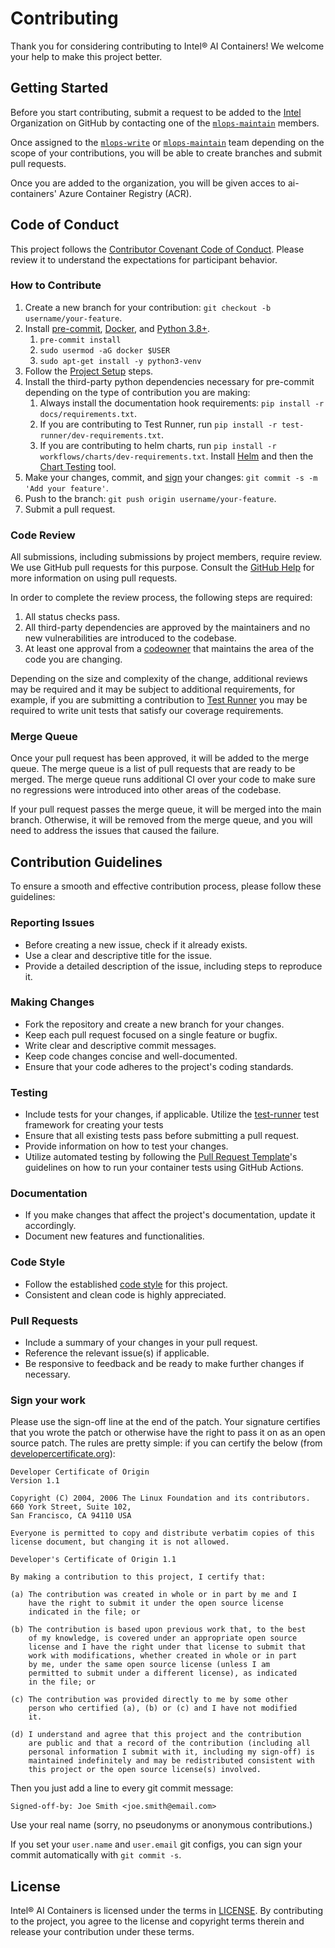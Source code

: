 # Contributing

Thank you for considering contributing to Intel® AI Containers! We welcome your help to make this project better.

## Getting Started

Before you start contributing, submit a request to be added to the [Intel](https://github.com/intel) Organization on GitHub by contacting one of the [`mlops-maintain`](https://github.com/orgs/intel/teams/mlops-maintain) members.

Once assigned to the [`mlops-write`](https://github.com/orgs/intel/teams/mlops-write) or [`mlops-maintain`](https://github.com/orgs/intel/teams/mlops-maintain) team depending on the scope of your contributions, you will be able to create branches and submit pull requests.

Once you are added to the organization, you will be given acces to ai-containers' Azure Container Registry (ACR).

## Code of Conduct

This project follows the [Contributor Covenant Code of Conduct](CODE_OF_CONDUCT.md). Please review it to understand the expectations for participant behavior.

### How to Contribute

1. Create a new branch for your contribution: `git checkout -b username/your-feature`.
2. Install [pre-commit](https://pre-commit.com/), [Docker](https://docs.docker.com/engine/install/), and [Python 3.8+](https://www.python.org/downloads/).
   1. `pre-commit install`
   2. `sudo usermod -aG docker $USER`
   3. `sudo apt-get install -y python3-venv`
3. Follow the [Project Setup](README.md#project-setup) steps.
4. Install the third-party python dependencies necessary for pre-commit depending on the type of contribution you are making:
   1. Always install the documentation hook requirements: `pip install -r docs/requirements.txt`.
   2. If you are contributing to Test Runner, run `pip install -r test-runner/dev-requirements.txt`.
   3. If you are contributing to helm charts, run `pip install -r workflows/charts/dev-requirements.txt`. Install [Helm](https://helm.sh/docs/intro/install/) and then the [Chart Testing](https://github.com/helm/chart-testing) tool.
5. Make your changes, commit, and [sign](#sign-your-work) your changes: `git commit -s -m 'Add your feature'`.
6. Push to the branch: `git push origin username/your-feature`.
7. Submit a pull request.

### Code Review

All submissions, including submissions by project members, require review. We use GitHub pull requests for this purpose. Consult the [GitHub Help](https://help.github.com/en/github/collaborating-with-issues-and-pull-requests/about-pull-requests) for more information on using pull requests.

In order to complete the review process, the following steps are required:

1. All status checks pass.
2. All third-party dependencies are approved by the maintainers and no new vulnerabilities are introduced to the codebase.
3. At least one approval from a [codeowner](https://github.com/intel/ai-containers/blob/main/.github/CODEOWNERS) that maintains the area of the code you are changing.

Depending on the size and complexity of the change, additional reviews may be required and it may be subject to additional requirements, for example, if you are submitting a contribution to [Test Runner](https://github.com/intel/ai-containers/tree/main/test-runner) you may be required to write unit tests that satisfy our coverage requirements.

### Merge Queue

Once your pull request has been approved, it will be added to the merge queue. The merge queue is a list of pull requests that are ready to be merged. The merge queue runs additional CI over your code to make sure no regressions were introduced into other areas of the codebase.

If your pull request passes the merge queue, it will be merged into the main branch. Otherwise, it will be removed from the merge queue, and you will need to address the issues that caused the failure.

## Contribution Guidelines

To ensure a smooth and effective contribution process, please follow these guidelines:

### Reporting Issues

- Before creating a new issue, check if it already exists.
- Use a clear and descriptive title for the issue.
- Provide a detailed description of the issue, including steps to reproduce it.

### Making Changes

- Fork the repository and create a new branch for your changes.
- Keep each pull request focused on a single feature or bugfix.
- Write clear and descriptive commit messages.
- Keep code changes concise and well-documented.
- Ensure that your code adheres to the project's coding standards.

### Testing

- Include tests for your changes, if applicable. Utilize the [test-runner](./test-runner/README.md) test framework for creating your tests
- Ensure that all existing tests pass before submitting a pull request.
- Provide information on how to test your changes.
- Utilize automated testing by following the [Pull Request Template](./.github/pull_request_template.md)'s guidelines on how to run your container tests using GitHub Actions.

### Documentation

- If you make changes that affect the project's documentation, update it accordingly.
- Document new features and functionalities.

### Code Style

- Follow the established [code style](https://google.github.io/styleguide/pyguide.html) for this project.
- Consistent and clean code is highly appreciated.

### Pull Requests

- Include a summary of your changes in your pull request.
- Reference the relevant issue(s) if applicable.
- Be responsive to feedback and be ready to make further changes if necessary.

### Sign your work

Please use the sign-off line at the end of the patch. Your signature certifies that you wrote the patch or otherwise have the right to pass it on as an open source patch. The rules are pretty simple: if you can certify
the below (from [developercertificate.org](http://developercertificate.org/)):

```text
Developer Certificate of Origin
Version 1.1

Copyright (C) 2004, 2006 The Linux Foundation and its contributors.
660 York Street, Suite 102,
San Francisco, CA 94110 USA

Everyone is permitted to copy and distribute verbatim copies of this
license document, but changing it is not allowed.

Developer's Certificate of Origin 1.1

By making a contribution to this project, I certify that:

(a) The contribution was created in whole or in part by me and I
    have the right to submit it under the open source license
    indicated in the file; or

(b) The contribution is based upon previous work that, to the best
    of my knowledge, is covered under an appropriate open source
    license and I have the right under that license to submit that
    work with modifications, whether created in whole or in part
    by me, under the same open source license (unless I am
    permitted to submit under a different license), as indicated
    in the file; or

(c) The contribution was provided directly to me by some other
    person who certified (a), (b) or (c) and I have not modified
    it.

(d) I understand and agree that this project and the contribution
    are public and that a record of the contribution (including all
    personal information I submit with it, including my sign-off) is
    maintained indefinitely and may be redistributed consistent with
    this project or the open source license(s) involved.
```

Then you just add a line to every git commit message:

```text
Signed-off-by: Joe Smith <joe.smith@email.com>
```

Use your real name (sorry, no pseudonyms or anonymous contributions.)

If you set your `user.name` and `user.email` git configs, you can sign your
commit automatically with `git commit -s`.

## License

Intel® AI Containers is licensed under the terms in [LICENSE](#license). By contributing to the project, you agree to the license and copyright terms therein and release your contribution under these terms.
